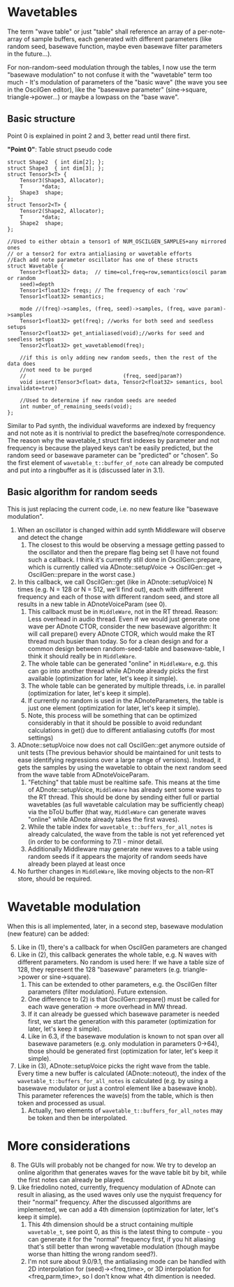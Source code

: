 # Wavetables

The term "wave table" or just "table" shall reference an array of a per-note-array of sample buffers, each generated with different parameters (like random seed, basewave function, maybe even basewave filter parameters in the future...).

For non-random-seed modulation through the tables, I now use the term "basewave modulation" to not confuse it with the "wavetable" term too much - It's modulation of parameters of the "basic wave" (the wave you see in the OscilGen editor), like the "basewave parameter" (sine->square, triangle->power...) or maybe a lowpass on the "base wave".

## Basic structure

Point 0 is explained in point 2 and 3, better read until there first.

**"Point 0"**: Table struct pseudo code

```
struct Shape2  { int dim[2]; };
struct Shape3  { int dim[3]; };
struct Tensor3<T> {
    Tensor3(Shape3, Allocator);
    T      *data;
    Shape3  shape;
};
struct Tensor2<T> {
    Tensor2(Shape2, Allocator);
    T      *data;
    Shape2  shape;
};

//Used to either obtain a tensor1 of NUM_OSCILGEN_SAMPLES+any mirrored ones
// or a tensor2 for extra antialiasing or wavetable efforts
//Each add note parameter oscillator has one of these structs
struct Wavetable {
    Tensor3<float32> data;  // time=col,freq=row,semantics(oscil param or random
    seed)=depth
    Tensor1<float32> freqs; // The frequency of each 'row'
    Tensor1<float32> semantics;

    mode //(freq)->samples, (freq, seed)->samples, (freq, wave param)->samples
    Tensor1<float32> get(freq); //works for both seed and seedless setups
    Tensor2<float32> get_antialiased(void);//works for seed and seedless setups
    Tensor2<float32> get_wavetablemod(freq);

    //if this is only adding new random seeds, then the rest of the data does
    //not need to be purged
    //                               (freq, seed|param?)
    void insert(Tensor3<float> data, Tensor2<float32> semantics, bool invalidate=true)

    //Used to determine if new random seeds are needed
    int number_of_remaining_seeds(void);
};

```

Similar to Pad synth, the individual waveforms are indexed by frequency and not
note as it is nontrivial to predict the basefreq/note correspondence.
The reason why the wavetable_t struct first indexes by parameter
and not frequency is because the played keys can't be easily predicted,
but the random seed or basewave parameter can be "predicted" or "chosen".
So the first element of `wavetable_t::buffer_of_note` can already be computed
and put into a ringbuffer as it is (discussed later in 3.1).

## Basic algorithm for random seeds

This is just replacing the current code, i.e. no new feature like "basewave modulation".

1. When an oscillator is changed within add synth Middleware will observe and detect the change
    1. The closest to this would be observing a message getting passed to the oscillator and then the prepare flag being set (I have not found such a callback. I think it's currently still done in OscilGen::prepare, which is currently called via ADnote::setupVoice -> OscilGen::get -> OscilGen::prepare in the worst case.)
2. In this callback, we call OscilGen::get (like in ADnote::setupVoice) N times (e.g. N = 128 or N = 512, we'll find out), each with different frequency and each of those with different random seed, and store all results in a new table in ADnoteVoiceParam (see 0).
    1. This callback must be in `MiddleWare`, not in the RT thread. Reason: Less overhead in audio thread. Even if we would just generate one wave per ADnote CTOR, consider the new basewave algorithm: It will call prepare() every ADnote CTOR, which would make the RT thread much busier than today. So for a clean design and for a common design between random-seed-table and basewave-table, I think it should really be in `MiddleWare`.
    2. The whole table can be generated "online" in `MiddleWare`, e.g. this can go into another thread while ADnote already picks the first available (optimization for later, let's keep it simple).
    3. The whole table can be generated by multiple threads, i.e. in parallel (optimization for later, let's keep it simple).
    4. If currently no random is used in the ADnoteParameters, the table is just one element (optimization for later, let's keep it simple).
    5. Note, this process will be something that can be optimized considerably
       in that it should be possible to avoid redundant calculations in get()
       due to different antialiasing cutoffs (for most settings)
3. ADnote::setupVoice now does not call OscilGen::get anymore outside of unit tests (The previous behavior should be maintained for unit tests to ease identifying regressions over a large range of versions). Instead, it gets the samples by using the wavetable to obtain the next random seed from the wave table from ADnoteVoiceParam.
    1. "Fetching" that table must be realtime safe. This means at the time of ADnote::setupVoice, `MiddleWare` has already sent some waves to the RT thread. This should be done by sending either full or partial wavetables (as full wavetable calculation may be sufficiently cheap) via the bToU buffer (that way, `MiddleWare` can generate waves "online" while ADnote already takes the first waves).
    2. While the table index for `wavetable_t::buffers_for_all_notes` is already calculated, the wave from the table is not yet referenced yet (in order to be conforming to 7.1) - minor detail.
    3. Additionally Middleware may generate new waves to a table using random
       seeds if it appears the majority of random seeds have already been played
       at least once
4. No further changes in `MiddleWare`, like moving objects to the non-RT store, should be required.

# Wavetable modulation

When this is all implemented, later, in a second step, basewave modulation (new feature) can be added:

5. Like in (1), there's a callback for when OscilGen parameters are changed
6. Like in (2), this callback generates the whole table, e.g. N waves with different parameters. No random is used here: If we have a table size of 128, they represent the 128 "basewave" parameters (e.g. triangle->power or sine->square).
    1. This can be extended to other parameters, e.g. the OscilGen filter parameters (filter modulation). Future extension.
    2. One difference to (2) is that OscilGen::prepare() must be called for each wave generation -> more overhead in MW thread.
    3. If it can already be guessed which basewave parameter is needed first, we start the generation with this parameter (optimization for later, let's keep it simple).
    4. Like in 6.3, if the basewave modulation is known to not span over all basewave parameters (e.g. only modulation in parameters 0->64), those should be generated first (optimization for later, let's keep it simple).
7. Like in (3), ADnote::setupVoice picks the right wave from the table. Every time a new buffer is calculated (ADnote::noteout), the index of the `wavetable_t::buffers_for_all_notes` is calculated (e.g. by using a basewave modulator or just a control element like a basewave knob). This parameter references the wave(s) from the table, which is then token and processed as usual.
    1. Actually, two elements of `wavetable_t::buffers_for_all_notes` may be token and then be interpolated.

# More considerations

8. The GUIs will probably not be changed for now. We try to develop an online algorithm that generates waves for the wave table bit by bit, while the first notes can already be played.
9. Like friedolino noted, currently, frequency modulation of ADnote can result in aliasing, as the used waves only use the nyquist frequency for their "normal" frequency. After the discussed algorithms are implemented, we can add a 4th dimension (optimization for later, let's keep it simple).
    1. This 4th dimension should be a struct containing multiple `wavetable_t`, see point 0, as this is the latest thing to compute - you can generate it for the "normal" frequency first, if you hit aliasing that's still better than wrong wavetable modulation (though maybe worse than hitting the wrong random seed?).
    2. I'm not sure about 9.0/9.1, the antialiasing mode can be handled with 2D
       interpolation for (seed)-><freq,time>, or 3D interpolation for
       <freq,parm,time>, so I don't know what 4th dimention is needed.

